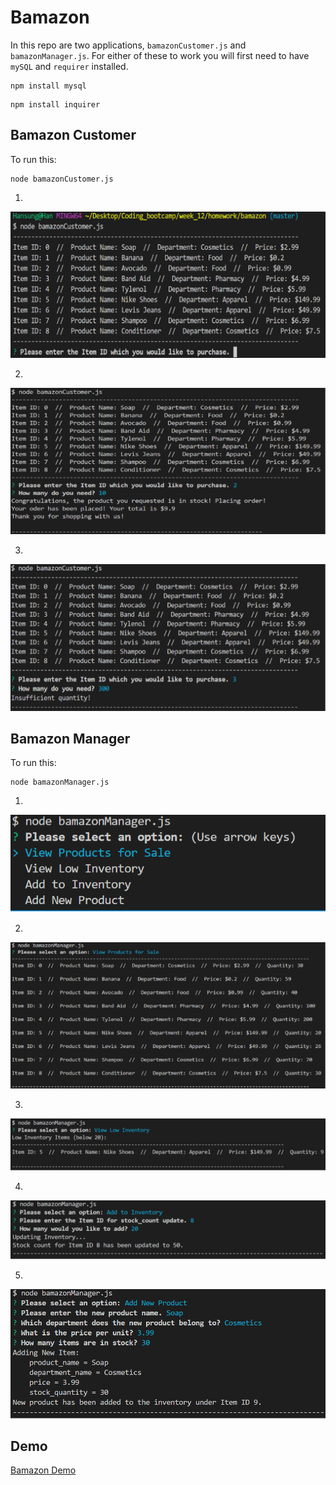 # Bamazon

In this repo are two applications, `bamazonCustomer.js` and `bamazonManager.js`.
For either of these to work you will first need to have `mySQL` and `requirer` installed.

```
npm install mysql
```
```
npm install inquirer
```

## Bamazon Customer

To run this:

```
node bamazonCustomer.js
```

1.

![Initial Customer](./images/customer1.png)

2.

![Success Customer](./images/customer2.png)

3.

![Failure Customer](./images/customer3.png)

## Bamazon Manager

To run this:

```
node bamazonManager.js
```

1.

![Initial Manager](./images/manager1.png)

2.

![First Choice Manager](./images/manager2.png)

3.

![Second Choice Manager](./images/manager3.png)

4.

![Third Choice Options Manager](./images/manager4.png)

5.

![Fourth Choice Manager](./images/manager5.png)

## Demo

[Bamazon Demo](https://drive.google.com/file/d/1j2Rhl1ZkPHcigKcRuh1OIjYm_uvBzcdv/view)